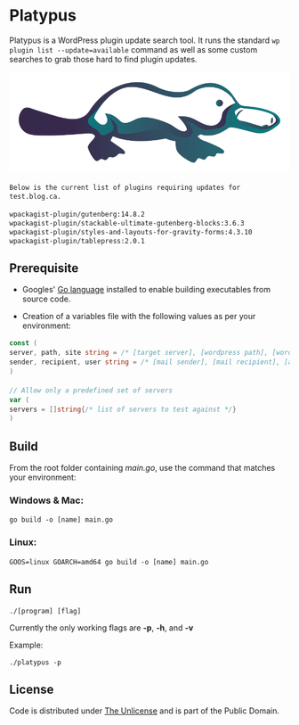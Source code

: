 # Platypus

Platypus is a WordPress plugin update search tool. It runs the standard `wp plugin list --update=available` command as well as some custom searches to grab those hard to find plugin updates.

![Platypus](platypus.webp)

```console
Below is the current list of plugins requiring updates for test.blog.ca.

wpackagist-plugin/gutenberg:14.8.2
wpackagist-plugin/stackable-ultimate-gutenberg-blocks:3.6.3
wpackagist-plugin/styles-and-layouts-for-gravity-forms:4.3.10
wpackagist-plugin/tablepress:2.0.1
```

## Prerequisite

- Googles' [Go language](https://go.dev) installed to enable building executables from source code.

- Creation of a variables file with the following values as per your environment:

```go
const (
server, path, site string = /* [target server], [wordpress path], [wordpress url] */
sender, recipient, user string = /* [mail sender], [mail recipient], [authorized user] */
)

// Allow only a predefined set of servers
var (
servers = []string{/* list of servers to test against */}
)
```

## Build

From the root folder containing *main.go*, use the command that matches your environment:

### Windows & Mac:

```console
go build -o [name] main.go
```

### Linux:

```console
GOOS=linux GOARCH=amd64 go build -o [name] main.go
```

## Run

```console
./[program] [flag]
```

Currently the only working flags are **-p**, **-h**, and **-v**

Example:

```console
./platypus -p
```

## License
Code is distributed under [The Unlicense](https://github.com/nausicaan/free/blob/main/LICENSE.md) and is part of the Public Domain.
